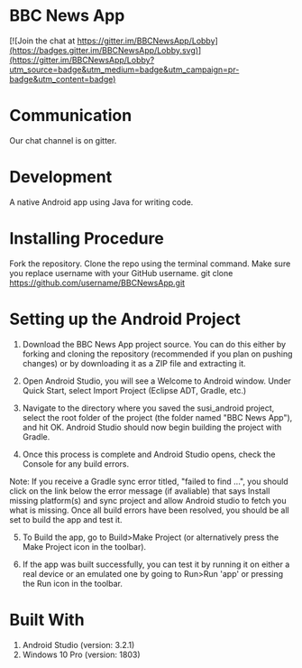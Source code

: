 # BBC News App

[![Join the chat at https://gitter.im/BBCNewsApp/Lobby](https://badges.gitter.im/BBCNewsApp/Lobby.svg)](https://gitter.im/BBCNewsApp/Lobby?utm_source=badge&utm_medium=badge&utm_campaign=pr-badge&utm_content=badge)

# Communication
Our chat channel is on gitter.

# Development
A native Android app using Java for writing code.

# Installing Procedure
Fork the repository.
Clone the repo using the terminal command. Make sure you replace username with your GitHub username.
git clone https://github.com/username/BBCNewsApp.git 

# Setting up the Android Project
1. Download the BBC News App project source. You can do this either by forking and cloning the repository (recommended if you plan on pushing changes) or by downloading it as a ZIP file and extracting it.

2. Open Android Studio, you will see a Welcome to Android window. Under Quick Start, select Import Project (Eclipse ADT, Gradle, etc.)

3. Navigate to the directory where you saved the susi_android project, select the root folder of the project (the folder named "BBC News App"), and hit OK. Android Studio should now begin building the project with Gradle.

4. Once this process is complete and Android Studio opens, check the Console for any build errors.

Note: If you receive a Gradle sync error titled, "failed to find ...", you should click on the link below the error message (if avaliable) that says Install missing platform(s) and sync project and allow Android studio to fetch you what is missing.
Once all build errors have been resolved, you should be all set to build the app and test it.

5. To Build the app, go to Build>Make Project (or alternatively press the Make Project icon in the toolbar).

6. If the app was built successfully, you can test it by running it on either a real device or an emulated one by going to Run>Run 'app' or pressing the Run icon in the toolbar.

# Built With
1. Android Studio (version: 3.2.1)
2. Windows 10 Pro (version: 1803)
